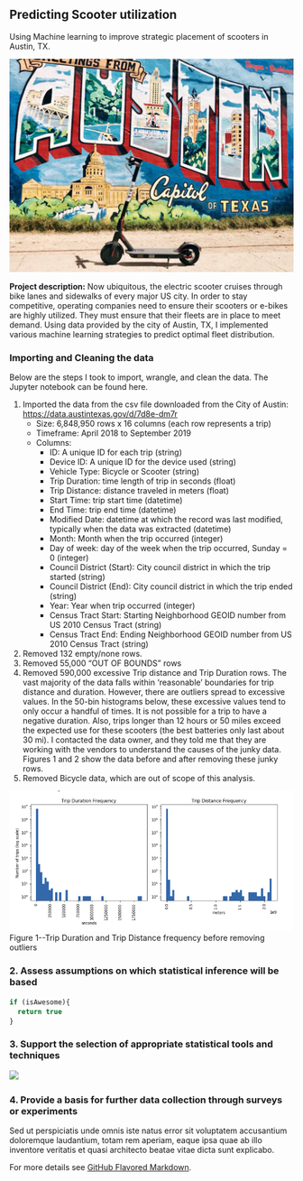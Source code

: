 ## Predicting Scooter utilization
Using Machine learning to improve strategic placement of scooters in Austin, TX.

<img src="images/austin_scooter.jpg">

**Project description:** Now ubiquitous, the electric scooter cruises through bike lanes and sidewalks of every major US city.  In order to stay competitive, operating companies need to ensure their scooters or e-bikes are highly utilized.  They must ensure that their fleets are in place to meet demand.  Using data provided by the city of Austin, TX, I implemented various machine learning strategies to predict optimal fleet distribution.

### Importing and Cleaning the data

Below are the steps I took to import, wrangle, and clean the data.  The Jupyter notebook can be found here.

1. Imported the data from the csv file downloaded from the City of Austin: https://data.austintexas.gov/d/7d8e-dm7r
    * Size: 6,848,950 rows x 16 columns (each row represents a trip)
    * Timeframe: April 2018 to September 2019
    * Columns:
      * ID: A unique ID for each trip (string)
      * Device ID: A unique ID for the device used (string)
      * Vehicle Type: Bicycle or Scooter (string)
      * Trip Duration: time length of trip in seconds (float)
      * Trip Distance: distance traveled in meters (float)
      * Start Time: trip start time (datetime)
      * End Time: trip end time (datetime)
      * Modified Date: datetime at which the record was last modified, typically when the data was extracted (datetime)
      * Month: Month when the trip occurred (integer)
      * Day of week: day of the week when the trip occurred, Sunday = 0 (integer)
      * Council District (Start): City council district in which the trip started (string)
      * Council District (End): City council district in which the trip ended (string)
      * Year: Year when trip occurred (integer)
      * Census Tract Start: Starting Neighborhood GEOID number from US 2010 Census Tract (string)
      * Census Tract End: Ending Neighborhood GEOID number from US 2010 Census Tract (string)
2. Removed 132 empty/none rows.
3. Removed 55,000 “OUT OF BOUNDS” rows
4. Removed 590,000 excessive Trip distance and Trip Duration rows. The vast majority of the data falls within ‘reasonable’ boundaries for trip distance and duration.  However, there are outliers spread to excessive values.  In the 50-bin histograms below, these excessive values tend to only occur a handful of times. It is not possible for a trip to have a negative duration.  Also, trips longer than 12 hours or 50 miles exceed the expected use for these scooters (the best batteries only last about 30 mi). I contacted the data owner, and they told me that they are working with the vendors to understand the causes of the junky data.  Figures 1 and 2 show the data before and after removing these junky rows.
5. Removed Bicycle data, which are out of scope of this analysis.

<img src='images/Figure_1.png'>
Figure 1--Trip Duration and Trip Distance frequency before removing outliers


### 2. Assess assumptions on which statistical inference will be based

```javascript
if (isAwesome){
  return true
}
```

### 3. Support the selection of appropriate statistical tools and techniques

<img src="images/dummy_thumbnail.jpg?raw=true"/>

### 4. Provide a basis for further data collection through surveys or experiments

Sed ut perspiciatis unde omnis iste natus error sit voluptatem accusantium doloremque laudantium, totam rem aperiam, eaque ipsa quae ab illo inventore veritatis et quasi architecto beatae vitae dicta sunt explicabo.

For more details see [GitHub Flavored Markdown](https://guides.github.com/features/mastering-markdown/).
